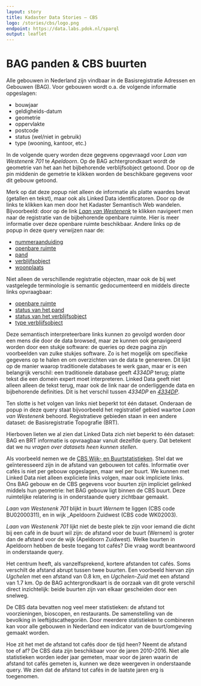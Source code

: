 ```yaml
---
layout: story
title: Kadaster Data Stories ― CBS
logo: /stories/cbs/logo.png
endpoint: https://data.labs.pdok.nl/sparql
output: leaflet
---
```


# BAG panden & CBS buurten

Alle gebouwen in Nederland zijn vindbaar in de Basisregistratie
Adressen en Gebouwen (BAG).  Voor gebouwen wordt o.a. de volgende
informatie opgeslagen:

  * bouwjaar
  * geldigheids-datum
  * geometrie
  * oppervlakte
  * postcode
  * status (wel/niet in gebruik)
  * type (wooning, kantoor, etc.)
  
In de volgende query worden deze gegevens opgevraagd voor _Laan van
Westenenk 701_ te _Apeldoorn_.  Op de BAG achtergrondkaart wordt de
geometrie van het aan het bijbehorende verblijfsobject getoond.  Door
op de pin middenin de gemetrie te klikken worden de beschikbare
gegevens voor dit gebouw getoond.

Merk op dat deze popup niet alleen de informatie als platte waardes
bevat (getallen en tekst), maar ook als Linked Data identificatoren.
Door op de links te klikken kan men door het Kadaster Semantisch Web
wandelen.  Bijvoorbeeld: door op de
link
[_Laan van Westenenk_](http://bag.basisregistraties.overheid.nl/bag/id/openbare-ruimte/0200300022472362) te
klikken navigeert men naar de registratie van de bijbehorende openbare
ruimte.  Hier is meer informatie over deze openbare ruimte
beschikbaar.  Andere links op de popup in deze query verwijzen naar
de:

  * [nummeraanduiding](http://bag.basisregistraties.overheid.nl/bag/id/nummeraanduiding/0200200000075716)
  * [openbare ruimte](http://bag.basisregistraties.overheid.nl/bag/id/openbare-ruimte/0200300022472362)
  * [pand](http://bag.basisregistraties.overheid.nl/bag/id/pand/0200100000085932)
  * [verblijfsobject](http://bag.basisregistraties.overheid.nl/bag/id/verblijfsobject/0200010000130331)
  * [woonplaats](http://bag.basisregistraties.overheid.nl/bag/id/woonplaats/3560)

Niet alleen de verschillende registratie objecten, maar ook de bij wet
vastgelegde terminologie is semantic gedocumenteerd en middels directe
links opvraagbaar:

  * [openbare ruimte](http://bag.basisregistraties.overheid.nl/id/begrip/NaamgevingUitgegeven)
  * [status van het pand](http://bag.basisregistraties.overheid.nl/id/begrip/PandInGebruik)
  * [status van het verblijfsobject](http://bag.basisregistraties.overheid.nl/id/begrip/VerblijfsobjectInGebruik)
  * [type verblijfsobject](http://bag.basisregistraties.overheid.nl/bag/id/verblijfsobject/0200010000130331)

Deze semantisch interpreteerbare links kunnen zo gevolgd worden door
een mens die door de data browsed, maar ze kunnen ook genavigeerd
worden door een stukje software: de queries op deze pagina zijn
voorbeelden van zulke stukjes software.  Zo is het mogelijk om
specifieke gegevens op te halen en om overzichten van de data te
genereren.  Dit lijkt op de manier waarop traditionele databases te
werk gaan, maar er is een belangrijk verschil: een traditionele
database geeft _4334DP_ terug; platte tekst die een domein expert moet
interpreteren.  Linked Data geeft niet alleen alleen de tekst terug,
maar ook de link naar de onderliggende data en bijbehorende
definities.  Dit is het verschil tussen _4334DP_
en
[_4334DP_](http://bag.basisregistraties.overheid.nl/bag/id/nummeraanduiding/0200200000075716).

Ten slotte is het volgen van links niet beperkt tot één dataset.
Onderaan de popup in deze query staat bijvoorbeeld het registratief
gebied waartoe _Laan van Westenenk_ behoord.  Registratieve gebieden
staan in een andere dataset: de Basisregistratie Topografie (BRT).

<div data-query data-query-sparql="pand.rq"
     data-query-endpoint="https://data.pdok.nl/sparql">
</div>

Hierboven lieten we al zien dat Linked Data zich niet beperkt to één
dataset: BAG en BRT informatie is opvraagbaar vanuit dezelfde query.
Dat betekent dat we nu _vragen over datasets heen kunnen stellen_.

Als voorbeeld nemen we
de
[CBS Wijk- en Buurtstatistieken](https://www.cbs.nl/nl-nl/dossier/nederland-regionaal/wijk-en-buurtstatistieken).
Stel dat we geïnteresseerd zijn in de afstand van gebouwen tot cafés.
Informatie over cafés is niet per gebouw opgeslagen, maar wel per
buurt.  We kunnen met Linked Data niet alleen expliciete links volgen,
maar ook impliciete links.  Ons BAG gebouw en de CBS gegevens voor
buurten zijn impliciet gelinked middels hun geometrie: het BAG gebouw
ligt binnen de CBS buurt.  Deze ruimtelijke relatering is in
onderstaande query zichtbaar gemaakt.

_Laan van Westenenk 701_ blijkt in buurt _Wernem_ te liggen (CBS code
BU02000311), en in wijk _Apeldoorn Zuidwest (CBS code WK02003).

<div data-query
     data-query-endpoint="https://data.pdok.nl/sparql"
     data-query-sparql="buurt.rq">
</div>

_Laan van Westenenk 701_ lijkt niet de beste plek te zijn voor iemand
die dicht bij een café in de buurt wil zijn: de afstand voor de buurt
(Wernem) is groter dan de afstand voor de wijk (Apeldoorn Zuidwest).
Welke buurten in Apeldoorn hebben de beste toegang tot cafés?  Die
vraag wordt beantwoord in onderstaande query.

Het centrum heeft, als vanzelfsprekend, kortere afstanden tot cafés.
Soms verschilt de afstand abrupt tussen twee buurten.  Een voorbeeld
hiervan zijn _Ugchelen_ met een afstand van 0.8 km, en _Ugchelen-Zuid_
met een afstand van 1.7 km.  Op de BAG achtergrondkaart is de oorzaak
van dit grote verschil direct inzichtelijk: beide buurten zijn van
elkaar gescheiden door een snelweg.

<div data-query data-query-sparql="buurten.rq">
</div>

De CBS data bevatten nog veel meer statistieken: de afstand tot
voorzieningen, bioscopen, en restaurants.  De samenstelling van de
bevolking in leeftijdscathegoriën.  Door meerdere statistieken te
combineren kan voor alle gebouwen in Nederland een indicator van de
buurt/omgeving gemaakt worden.

Hoe zit het met de afstand tot cafés door de tijd heen?  Neemt de
afstand toe of af?  De CBS data zijn beschikbaar voor de jaren
2010-2016.  Niet alle statistieken worden ieder jaar gemeten, maar
voor de jaren waarin de afstand tot cafés gemeten is, kunnen we deze
weergeven in onderstaande query.  We zien dat de afstand tot cafés in
de laatste jaren erg is toegenomen.

<div data-query
     data-query-sparql="tijd.rq">
</div>
